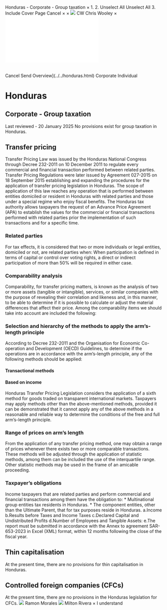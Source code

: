 Honduras - Corporate - Group taxation
×
1.
2.
Unselect All
Unselect All
3.
Include Cover Page
Cancel
×
×
![](../../-/media/world-wide-tax-summaries/attachments/global---chris-wooley.ashx%3Frev=ac5e5f3223b34096b1afc2a6009c7320&revision=ac5e5f32-23b3-4096-b1af-c2a6009c7320&hash=859B7ADC84DC2CBEC9760E9E6EE7DE6D0A8BFCDF)
CW
Chris Wooley
×
![](group-taxation.html)
######
Cancel
Send
Overview](../../honduras.html)
Corporate
Individual
# Honduras
## Corporate - Group taxation
Last reviewed - 20 January 2025
No provisions exist for group taxation in Honduras.
## Transfer pricing
Transfer Pricing Law was issued by the Honduras National Congress through Decree 232-2011 on 10 December 2011 to regulate every commercial and financial transaction performed between related parties. Transfer Pricing Regulations were later issued by Agreement 027-2015 on 18 September 2015 establishing and expanding the procedures for the application of transfer pricing legislation in Honduras.
The scope of application of this law reaches any operation that is performed between entities domiciled or resident in Honduras with related parties and those under a special regime who enjoy fiscal benefits.
The Honduras tax authority allows taxpayers the request of an Advance Price Agreement (APA) to establish the values for the commercial or financial transactions performed with related parties prior the implementation of such transactions and for a specific time.
### Related parties
For tax effects, it is considered that two or more individuals or legal entities, domiciled or not, are related parties when:
When participation is defined in terms of capital or control over voting rights, a direct or indirect participation of more than 50% will be required in either case.
### Comparability analysis
Comparability, for transfer pricing matters, is known as the analysis of two or more assets (tangible or intangible), services, or similar companies with the purpose of revealing their correlation and likeness and, in this manner, to be able to determine if it is possible to calculate or adjust the material differences that affect their price.
Among the comparability items we should take into account are included the following:
### Selection and hierarchy of the methods to apply the arm’s-length principle
According to Decree 232-2011 and the Organisation for Economic Co-operation and Development (OECD) Guidelines, to determine if the operations are in accordance with the arm’s-length principle, any of the following methods should be applied:
#### Transactional methods
#### Based on income
Honduras Transfer Pricing Legislation considers the application of a sixth method for goods traded on transparent international markets. Taxpayers may apply methods other than the above-mentioned methods, provided it can be demonstrated that it cannot apply any of the above methods in a reasonable and reliable way to determine the conditions of the free and full arm’s-length principle.
### Range of prices on arm’s length
From the application of any transfer pricing method, one may obtain a range of prices whenever there exists two or more comparable transactions. These methods will be adjusted through the application of statistic methods, among them can be included the use of the interquartile range. Other statistic methods may be used in the frame of an amicable proceeding.
### Taxpayer’s obligations
Income taxpayers that are related parties and perform commercial and financial transactions among them have the obligation to:
\* Multinational group entities tax residents in Honduras.
\* The component entities, other than the Ultimate Parent, that for tax purposes reside in Honduras.
a.Income
b.Results before Taxes and Income Taxes
c.Declared Capital and Undistributed Profits
d.Number of Employees and Tangible Assets:
e.The report must be submitted in accordance with the Annex to agreement SAR-653-2023 in Excel (XML) format, within 12 months following the close of the fiscal year.
## Thin capitalisation
At the present time, there are no provisions for thin capitalisation in Honduras.
## Controlled foreign companies (CFCs)
At the present time, there are no provisions in the Honduras legislation for CFCs.
![](../../-/media/world-wide-tax-summaries/attachments/honduras---ramon-morales.ashx%3Frev=be65dc7624d949928146b8f578a4c247&revision=be65dc76-24d9-4992-8146-b8f578a4c247&hash=236DF5B70DB65698ABFD3CA7C755924CE0FB95A2)
Ramon Morales
![](../../-/media/world-wide-tax-summaries/attachments/honduras---milton_rivera.ashx%3Frev=833f614bedbd43cd85fbf61b76dabffd&revision=833f614b-edbd-43cd-85fb-f61b76dabffd&hash=F52D76AF9B196F8F1A86E30C9155E73CC3E4C97D)
Milton Rivera
×
I understand